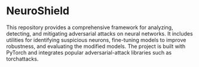 # NeuroShield
This repository provides a comprehensive framework for analyzing, detecting, and mitigating adversarial attacks on neural networks. It includes utilities for identifying suspicious neurons, fine-tuning models to improve robustness, and evaluating the modified models. The project is built with PyTorch and integrates popular adversarial-attack libraries such as torchattacks.
